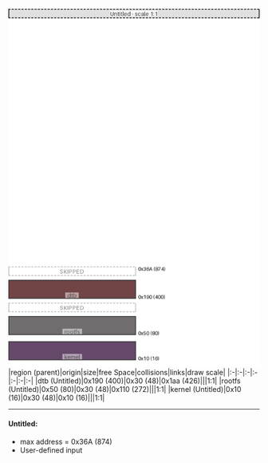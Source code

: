 ![memory map diagram](example_normal_diagram.png)
|region (parent)|origin|size|free Space|collisions|links|draw scale|
|:-|:-|:-|:-|:-|:-|:-|
|<span style='color:(66, 6, 9)'>dtb (Untitled)</span>|0x190 (400)|0x30 (48)|0x1aa (426)|||1:1|
|<span style='color:(67, 61, 63)'>rootfs (Untitled)</span>|0x50 (80)|0x30 (48)|0x110 (272)|||1:1|
|<span style='color:(52, 12, 59)'>kernel (Untitled)</span>|0x10 (16)|0x30 (48)|0x10 (16)|||1:1|

---
#### Untitled:
- max address = 0x36A (874)
- User-defined input